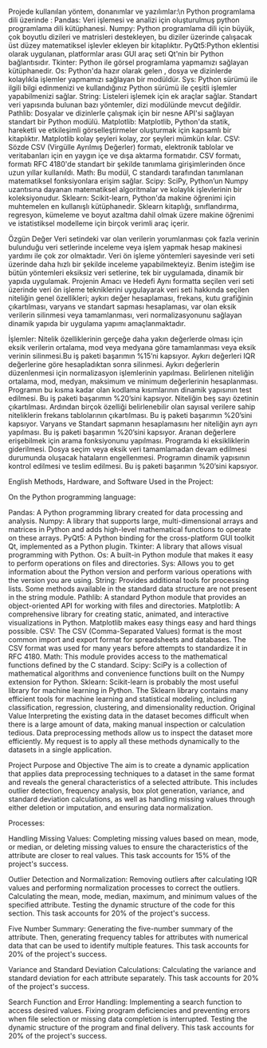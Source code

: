 Projede kullanılan yöntem, donanımlar ve yazılımlar:\n
Python programlama dili üzerinde :
Pandas: Veri işlemesi ve analizi için oluşturulmuş python programlama dili kütüphanesi.
Numpy: Python programlama dili için büyük, çok boyutlu dizileri ve matrisleri destekleyen, bu diziler üzerinde çalışacak üst düzey matematiksel işlevler ekleyen bir kitaplıktır.
PyQt5:Python eklentisi olarak uygulanan, platformlar arası GUI araç seti Qt'nin bir Python bağlantısıdır.
Tkinter: Python ile görsel programlama yapmamızı sağlayan kütüphanedir.
Os: Python'da hazır olarak gelen , dosya ve dizinlerde kolaylıkla işlemler yapmamızı sağlayan bir modüldür.
 Sys: Python sürümü ile ilgili bilgi edinmenizi ve kullandığınız Python sürümü ile çeşitli işlemler yapabilmenizi sağlar.
String: Listeleri işlemek için ek araçlar sağlar. Standart veri yapısında bulunan bazı yöntemler, dizi modülünde mevcut değildir.
Pathlib: Dosyalar ve dizinlerle çalışmak için bir nesne API'si sağlayan standart bir Python modülü.
Matplotlib: Matplotlib, Python'da statik, hareketli ve etkileşimli görselleştirmeler oluşturmak için kapsamlı bir kitaplıktır. Matplotlib kolay şeyleri kolay, zor şeyleri mümkün kılar.
CSV: Sözde CSV (Virgülle Ayrılmış Değerler) formatı, elektronik tablolar ve veritabanları için en yaygın içe ve dışa aktarma formatıdır. CSV formatı, formatı RFC 4180'de standart bir şekilde tanımlama girişimlerinden önce uzun yıllar kullanıldı.
Math: Bu modül, C standardı tarafından tanımlanan matematiksel fonksiyonlara erişim sağlar.
Scipy: SciPy, Python’un Numpy uzantısına dayanan matematiksel algoritmalar ve kolaylık işlevlerinin bir koleksiyonudur.
Sklearn: Scikit-learn, Python'da makine öğrenimi için muhtemelen en kullanışlı kütüphanedir. Sklearn kitaplığı, sınıflandırma, regresyon, kümeleme ve boyut azaltma dahil olmak üzere makine öğrenimi ve istatistiksel modelleme için birçok verimli araç içerir.

Özgün Değer
 Veri setindeki var olan verilerin yorumlanması çok fazla verinin bulunduğu veri setlerinde inceleme veya işlem yapmak hesap makinesi yardımı ile çok zor olmaktadır. Veri ön işleme yöntemleri sayesinde veri seti üzerinde daha hızlı bir şekilde inceleme yapabilmekteyiz. Benim isteğim ise bütün yöntemleri eksiksiz veri setlerine, tek bir uygulamada, dinamik bir yapıda uygulamak.
Projenin Amacı ve Hedefi
 Aynı formatta seçilen veri seti üzerinde veri ön işleme tekniklerini uygulayarak veri seti hakkında seçilen niteliğin genel özellikleri; aykırı değer hesaplaması, frekans, kutu grafiğinin çıkartılması,  varyans ve standart sapması hesaplaması, var olan eksik verilerin silinmesi veya tamamlanması, veri  normalizasyonunu sağlayan dinamik yapıda bir uygulama yapımı amaçlanmaktadır.

 İşlemler:
 Nitelik özelliklerinin gerçeğe daha yakın değerlerde olması için eksik verilerin ortalama, mod veya medyana göre tamamlanması veya eksik verinin silinmesi.Bu iş paketi başarımın %15’ni kapsıyor. 
 Aykırı değerleri IQR değerlerine göre hesapladıktan sonra silinmesi. Aykırı değerlerin düzenlenmesi için normalizasyon işlemlerinin yapılması.  Belirlenen niteliğin ortalama, mod, medyan, maksimum ve minimum değerlerinin hesaplanması. Programın bu kısma kadar olan kodlama kısımlarının dinamik yapısının test  edilmesi. Bu iş paketi başarımın %20’sini kapsıyor.
Niteliğin beş sayı özetinin çıkartılması. Ardından birçok özelliği belirlenebilir olan sayısal verilere sahip niteliklerin frekans tablolarının çıkartılması. Bu iş paketi başarımın %20’sini kapsıyor.
Varyans ve Standart sapmanın hesaplamasını her niteliğin ayrı ayrı yapılması. Bu iş paketi başarımın %20’sini kapsıyor.
Aranan değerlere erişebilmek için arama fonksiyonunu yapılması. Programda ki eksikliklerin giderilmesi. Dosya seçim veya eksik veri tamamlamadan devam edilmesi durumunda oluşacak hataların engellenmesi.
Programın dinamik yapısının kontrol edilmesi ve teslim edilmesi. Bu iş paketi başarımın %20’sini kapsıyor.



English
Methods, Hardware, and Software Used in the Project:

On the Python programming language:

Pandas: A Python programming library created for data processing and analysis.
Numpy: A library that supports large, multi-dimensional arrays and matrices in Python and adds high-level mathematical functions to operate on these arrays.
PyQt5: A Python binding for the cross-platform GUI toolkit Qt, implemented as a Python plugin.
Tkinter: A library that allows visual programming with Python.
Os: A built-in Python module that makes it easy to perform operations on files and directories.
Sys: Allows you to get information about the Python version and perform various operations with the version you are using.
String: Provides additional tools for processing lists. Some methods available in the standard data structure are not present in the string module.
Pathlib: A standard Python module that provides an object-oriented API for working with files and directories.
Matplotlib: A comprehensive library for creating static, animated, and interactive visualizations in Python. Matplotlib makes easy things easy and hard things possible.
CSV: The CSV (Comma-Separated Values) format is the most common import and export format for spreadsheets and databases. The CSV format was used for many years before attempts to standardize it in RFC 4180.
Math: This module provides access to the mathematical functions defined by the C standard.
Scipy: SciPy is a collection of mathematical algorithms and convenience functions built on the Numpy extension for Python.
Sklearn: Scikit-learn is probably the most useful library for machine learning in Python. The Sklearn library contains many efficient tools for machine learning and statistical modeling, including classification, regression, clustering, and dimensionality reduction.
Original Value
Interpreting the existing data in the dataset becomes difficult when there is a large amount of data, making manual inspection or calculation tedious. Data preprocessing methods allow us to inspect the dataset more efficiently. My request is to apply all these methods dynamically to the datasets in a single application.

Project Purpose and Objective
The aim is to create a dynamic application that applies data preprocessing techniques to a dataset in the same format and reveals the general characteristics of a selected attribute. This includes outlier detection, frequency analysis, box plot generation, variance, and standard deviation calculations, as well as handling missing values through either deletion or imputation, and ensuring data normalization.

Processes:

Handling Missing Values: Completing missing values based on mean, mode, or median, or deleting missing values to ensure the characteristics of the attribute are closer to real values. This task accounts for 15% of the project's success.

Outlier Detection and Normalization: Removing outliers after calculating IQR values and performing normalization processes to correct the outliers. Calculating the mean, mode, median, maximum, and minimum values of the specified attribute. Testing the dynamic structure of the code for this section. This task accounts for 20% of the project's success.

Five Number Summary: Generating the five-number summary of the attribute. Then, generating frequency tables for attributes with numerical data that can be used to identify multiple features. This task accounts for 20% of the project's success.

Variance and Standard Deviation Calculations: Calculating the variance and standard deviation for each attribute separately. This task accounts for 20% of the project's success.

Search Function and Error Handling: Implementing a search function to access desired values. Fixing program deficiencies and preventing errors when file selection or missing data completion is interrupted. Testing the dynamic structure of the program and final delivery. This task accounts for 20% of the project's success.

